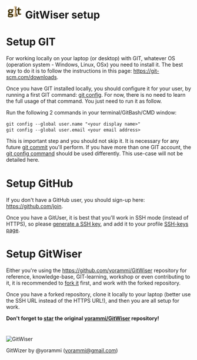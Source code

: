 # ![GitWiser](../../resources/images/GitWiser-logo-smaller.png) GitWiser setup

# Setup GIT
For working locally on your laptop (or desktop) with GIT, whatever OS (operation system - Windows, Linux, OSx) you need to install it. The best way to do it is to follow the instructions in this page: https://git-scm.com/downloads.

Once you have GIT installed locally, you should configure it for your user, by running a first GIT command: [git config](../../git/commands/git-config.md). For now, there is no need to learn the full usage of that command. You just need to run it as follow.

Run the following 2 commands in your terminal/GitBash/CMD window:
```
git config --global user.name "<your display name>"
git config --global user.email <your email address>
```

This is important step and you should not skip it. It is necessary for any future [git commit](../../git/commands/git-commit.md) you'll perform. If you have more than one GIT account, the [git config command](../../git/commands/git-config.md) should be used differently. This use-case will not be detailed here.

# Setup GitHub
If you don't have a GitHub user, you should sign-up here: https://github.com/join.

Once you have a GitUser, it is best that you'll work in SSH mode (instead of HTTPS), so please [generate a SSH key](https://help.github.com/en/github/authenticating-to-github/checking-for-existing-ssh-keys), and add it to your profile [SSH-keys page](https://help.github.com/en/github/authenticating-to-github/adding-a-new-ssh-key-to-your-github-account).

# Setup GitWiser
Either you're using the https://github.com/yorammi/GitWiser repository for reference, knowledge-base, GIT-learning, workshop or even contributing to it, it is recommended to [fork it](https://help.github.com/en/github/getting-started-with-github/fork-a-repo) first, and work with the forked repository.

Once you have a forked repository, clone it locally to your laptop (better use the SSH URL instead of the HTTPS URL!), and then you are all setup for work.

**Don't forget to [star](https://help.github.com/en/github/getting-started-with-github/saving-repositories-with-stars) the original [yorammi/GitWiser](https://github.com/yorammi/GitWiser) repository!**
#
![GitWiser](../../resources/images/GitWiser-logo.png)

GitWizer by @yorammi (yorammi@gmail.com)
